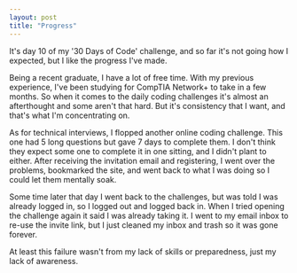 ```yaml
---
layout: post
title: "Progress"
---
```


It's day 10 of my '30 Days of Code' challenge, and so far it's not going how I expected, but I like the progress I've made.

Being a recent graduate, I have a lot of free time. With my previous experience, I've been studying for CompTIA Network+ to take in a few months. So when it comes to the daily coding challenges it's almost an afterthought and some aren't that hard. But it's consistency that I want, and that's what I'm concentrating on.

As for technical interviews, I flopped another online coding challenge. This one had 5 long questions but gave 7 days to complete them. I don't think they expect some one to complete it in one sitting, and I didn't plant to either. After receiving the invitation email and registering, I went over the problems, bookmarked the site, and went back to what I was doing so I could let them mentally soak.

Some time later that day I went back to the challenges, but was told I was already logged in, so I logged out and logged back in. When I tried opening the challenge again it said I was already taking it. I went to my email inbox to re-use the invite link, but I just cleaned my inbox and trash so it was gone forever.

At least this failure wasn't from my lack of skills or preparedness, just my lack of awareness.
